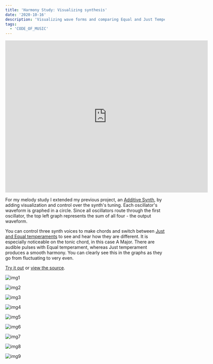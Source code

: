 ```yaml
---
title: 'Harmony Study: Visualizing synthesis'
date: '2020-10-16'
description: 'Visualizing wave forms and comparing Equal and Just Temperaments'
tags:
  - 'CODE_OF_MUSIC'
---
```


<iframe src="https://player.vimeo.com/video/468989364" width="640" height="480" frameborder="0" allow="autoplay; fullscreen" allowfullscreen></iframe>

For my melody study I extended my previous project, an [Additive Synth](/code-of-music-timbre-study), by adding visualization and control over the synth's tuning. Each oscillator's waveform is graphed in a circle. Since all oscillators route through the first oscillator, the top left graph represents the sum of all four - the output waveform.

You can control three synth voices to make chords and switch between [Just and Equal temperaments](https://pages.mtu.edu/~suits/scales.html) to see and hear how they are different. It is especially noticeable on the tonic chord, in this case A Major. There are audible pulses with Equal temperament, whereas Just temperament produces a smooth harmony. You can clearly see this in the graphs as they go from fluctuating to very even.

[Try it out](https://deploy-preview-1--additive-synth.netlify.app) or [view the source](https://github.com/ejarzo/additive-synth/pull/1).

![img1](img1.png)

![img2](img2.png)

![img3](img3.png)

![img4](img4.png)

![img5](img5.png)

![img6](img6.png)

![img7](img7.png)

![img8](img8.png)

![img9](img9.png)
